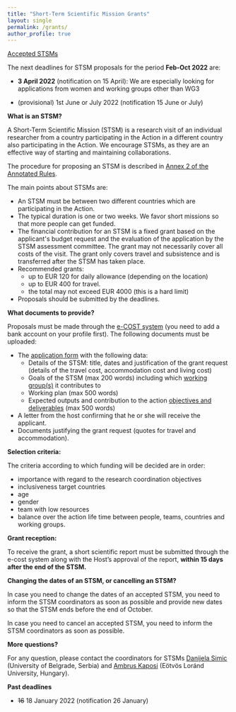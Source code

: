 ```yaml
---
title: "Short-Term Scientific Mission Grants"
layout: single
permalink: /grants/
author_profile: true
---
```


[Accepted STSMs](../accepted_stsms)

The next deadlines for STSM proposals for the period **Feb-Oct 2022** are:

- **3 April 2022** (notification on 15 April): We are especially looking for applications from women and working groups other than WG3

- (provisional) 1st June or July 2022 (notification 15 June or July)

**What is an STSM?**

A Short-Term Scientific Mission (STSM) is a research visit of an individual researcher from a country participating in the Action in a different country also participating in the Action. We encourage STSMs, as they are an effective way of starting and maintaining collaborations.

The procedure for proposing an STSM is described in [Annex 2 of the Annotated Rules](https://www.cost.eu/uploads/2021/10/COST-094-21-Annotated-Rules-for-COST-Actions-Level-C-2021-11-01-1.pdf#page=92).

The main points about STSMs are:

- An STSM must be between two different countries which are participating in the Action.
- The typical duration is one or two weeks. We favor short missions so that more people can get funded.
- The financial contribution for an STSM is a fixed grant based on the applicant's budget request and the evaluation of the application by the STSM assessment committee. The grant may not necessarily cover all costs of the visit. The grant only covers travel and subsistence and is transferred after the STSM has taken place.
- Recommended grants:
    - up to EUR 120 for daily allowance (depending on the location)
    - up to EUR 400 for travel.
    - the total may not exceed EUR 4000 (this is a hard limit)
- Proposals should be submitted by the deadlines.

**What documents to provide?**

Proposals must be made through the [e-COST system](https://e-services.cost.eu/activity/grants/add?type=STSM) (you need to add a bank account on your profile first). The following documents must be uploaded:

- The [application form](/assets/documents/STSM-application-template.docx) with the following data:
  - Details of the STSM: title, dates and justification of the grant request (details of the travel cost, accommodation cost and living cost)
  - Goals of the STSM (max 200 words) including which [working group(s)](../wg) it contributes to
  - Working plan (max 500 words)
  - Expected outputs and contribution to the action [objectives and deliverables](../description) (max 500 words)
- A letter from the host confirming that he or she will receive the applicant.
- Documents justifying the grant request (quotes for travel and accommodation).

**Selection criteria:**

The criteria according to which funding will be decided are in order:
- importance with regard to the research coordination objectives
- inclusiveness target countries
- age
- gender
- team with low resources
- balance over the action life time between people, teams, countries and working groups.

**Grant reception:**

To receive the grant, a short scientific report must be submitted
through the e-cost system along with the Host’s approval of the
report, **within 15 days after the end of the STSM.**

**Changing the dates of an STSM, or cancelling an STSM?**

In case you need to change the dates of an accepted STSM, you need to
inform the STSM coordinators as soon as possible and provide new dates
so that the STSM ends before the end of October.

In case you need to cancel an accepted STSM, you need to inform the
STSM coordinators as soon as possible.

**More questions?**

For any question, please contact the coordinators for STSMs [Danijela Simic](http://poincare.matf.bg.ac.rs/~danijela) (University of Belgrade, Serbia) and [Ambrus Kaposi](http://akaposi.web.elte.hu) (Eötvös Loránd University, Hungary).

**Past deadlines**

- ~~16~~ 18 January 2022 (notification 26 January)
